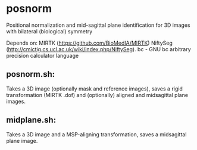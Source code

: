 # posnorm
Positional normalization and mid-sagittal plane identification for 3D images with bilateral (biological) symmetry

Depends on:
MIRTK (https://github.com/BioMedIA/MIRTK)
NiftySeg (http://cmictig.cs.ucl.ac.uk/wiki/index.php/NiftySeg).
bc - GNU bc arbitrary precision calculator language

posnorm.sh:
----

Takes a 3D image (optionally mask and reference images), saves a rigid transformation (MIRTK .dof) and (optionally) aligned and midsagittal plane images.

midplane.sh:
----

Takes a 3D image and a MSP-aligning transformation, saves a midsagittal plane image.
